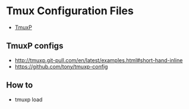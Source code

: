 # Tmux Configuration Files

- [TmuxP](https://github.com/tmux-python/tmuxp)

## TmuxP configs

- http://tmuxp.git-pull.com/en/latest/examples.html#short-hand-inline
- https://github.com/tony/tmuxp-config

## How to

- tmuxp load
